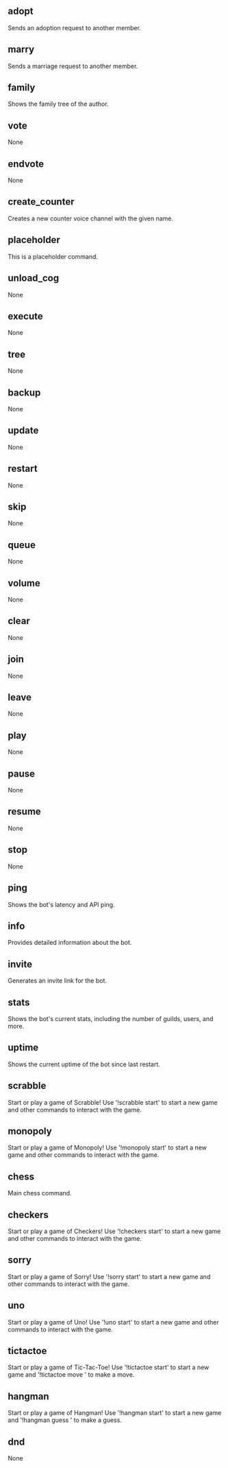 ## adopt

Sends an adoption request to another member.

## marry

Sends a marriage request to another member.

## family

Shows the family tree of the author.

## vote

None

## endvote

None

## create_counter

Creates a new counter voice channel with the given name.

## placeholder

This is a placeholder command.

## unload_cog

None

## execute

None

## tree

None

## backup

None

## update

None

## restart

None

## skip

None

## queue

None

## volume

None

## clear

None

## join

None

## leave

None

## play

None

## pause

None

## resume

None

## stop

None

## ping

Shows the bot's latency and API ping.

## info

Provides detailed information about the bot.

## invite

Generates an invite link for the bot.

## stats

Shows the bot's current stats, including the number of guilds, users, and more.

## uptime

Shows the current uptime of the bot since last restart.

## scrabble

Start or play a game of Scrabble! Use '!scrabble start' to start a new game and other commands to interact with the game.

## monopoly

Start or play a game of Monopoly! Use '!monopoly start' to start a new game and other commands to interact with the game.

## chess

Main chess command.

## checkers

Start or play a game of Checkers! Use '!checkers start' to start a new game and other commands to interact with the game.

## sorry

Start or play a game of Sorry! Use '!sorry start' to start a new game and other commands to interact with the game.

## uno

Start or play a game of Uno! Use '!uno start' to start a new game and other commands to interact with the game.

## tictactoe

Start or play a game of Tic-Tac-Toe! Use '!tictactoe start' to start a new game and '!tictactoe move <position>' to make a move.

## hangman

Start or play a game of Hangman! Use '!hangman start' to start a new game and '!hangman guess <letter>' to make a guess.

## dnd

None

